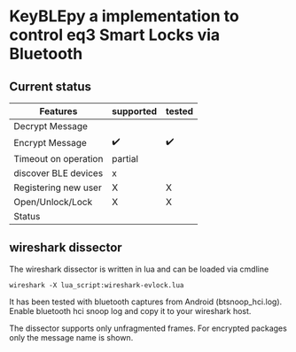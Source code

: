 # KeyBLEpy a implementation to control eq3 Smart Locks via Bluetooth

## Current status


Features                           | supported | tested 
---|---|---
Decrypt Message                    |           |  
Encrypt Message                    | :heavy_check_mark:         | :heavy_check_mark:
Timeout on operation               | partial   |  
discover BLE devices               | x         |  
Registering new user               | X         | X
Open/Unlock/Lock                   | X         | X
Status                             |           |  

## wireshark dissector

The wireshark dissector is written in lua and can be loaded via cmdline

`wireshark -X lua_script:wireshark-evlock.lua`

It has been tested with bluetooth captures from Android (btsnoop\_hci.log).
Enable bluetooth hci snoop log and copy it to your wireshark host.

The dissector supports only unfragmented frames. For encrypted packages only
the message name is shown.
